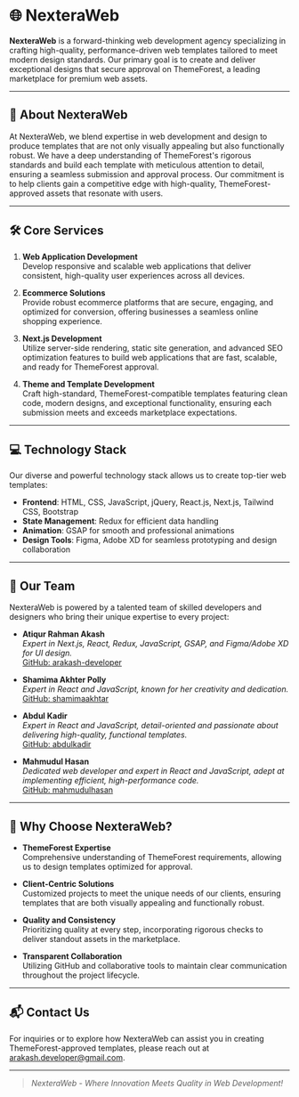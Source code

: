 # 🌐 NexteraWeb

**NexteraWeb** is a forward-thinking web development agency specializing in crafting high-quality, performance-driven web templates tailored to meet modern design standards. Our primary goal is to create and deliver exceptional designs that secure approval on ThemeForest, a leading marketplace for premium web assets.

---

## 🚀 About NexteraWeb

At NexteraWeb, we blend expertise in web development and design to produce templates that are not only visually appealing but also functionally robust. We have a deep understanding of ThemeForest's rigorous standards and build each template with meticulous attention to detail, ensuring a seamless submission and approval process. Our commitment is to help clients gain a competitive edge with high-quality, ThemeForest-approved assets that resonate with users.

---

## 🛠️ Core Services

1. **Web Application Development**  
   Develop responsive and scalable web applications that deliver consistent, high-quality user experiences across all devices.

2. **Ecommerce Solutions**  
   Provide robust ecommerce platforms that are secure, engaging, and optimized for conversion, offering businesses a seamless online shopping experience.

3. **Next.js Development**  
   Utilize server-side rendering, static site generation, and advanced SEO optimization features to build web applications that are fast, scalable, and ready for ThemeForest approval.

4. **Theme and Template Development**  
   Craft high-standard, ThemeForest-compatible templates featuring clean code, modern designs, and exceptional functionality, ensuring each submission meets and exceeds marketplace expectations.

---

## 💻 Technology Stack

Our diverse and powerful technology stack allows us to create top-tier web templates:

- **Frontend**: HTML, CSS, JavaScript, jQuery, React.js, Next.js, Tailwind CSS, Bootstrap
- **State Management**: Redux for efficient data handling
- **Animation**: GSAP for smooth and professional animations
- **Design Tools**: Figma, Adobe XD for seamless prototyping and design collaboration

---

## 👥 Our Team

NexteraWeb is powered by a talented team of skilled developers and designers who bring their unique expertise to every project:

- **Atiqur Rahman Akash**  
  *Expert in Next.js, React, Redux, JavaScript, GSAP, and Figma/Adobe XD for UI design.*  
  [GitHub: arakash-developer](https://github.com/arakash-developer)

- **Shamima Akhter Polly**  
  *Expert in React and JavaScript, known for her creativity and dedication.*  
  [GitHub: shamimaakhtar](https://github.com/shamimaakhtar)

- **Abdul Kadir**  
  *Expert in React and JavaScript, detail-oriented and passionate about delivering high-quality, functional templates.*  
  [GitHub: abdulkadir](https://github.com/abdulkadir)

- **Mahmudul Hasan**  
  *Dedicated web developer and expert in React and JavaScript, adept at implementing efficient, high-performance code.*  
  [GitHub: mahmudulhasan](https://github.com/mahmudulhasan)

---

## 🌟 Why Choose NexteraWeb?

- **ThemeForest Expertise**  
  Comprehensive understanding of ThemeForest requirements, allowing us to design templates optimized for approval.

- **Client-Centric Solutions**  
  Customized projects to meet the unique needs of our clients, ensuring templates that are both visually appealing and functionally robust.

- **Quality and Consistency**  
  Prioritizing quality at every step, incorporating rigorous checks to deliver standout assets in the marketplace.

- **Transparent Collaboration**  
  Utilizing GitHub and collaborative tools to maintain clear communication throughout the project lifecycle.

---

## 📬 Contact Us

For inquiries or to explore how NexteraWeb can assist you in creating ThemeForest-approved templates, please reach out at [arakash.developer@gmail.com](mailto:arakash.developer@gmail.com).

---

> *NexteraWeb - Where Innovation Meets Quality in Web Development!*
